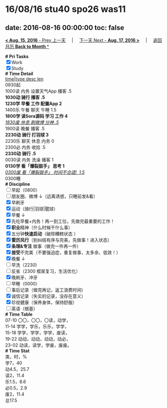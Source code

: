 # 16/08/16 stu40 spo26 was11

date: 2016-08-16 00:00:00
toc: false
---
[**< Aug. 15, 2016** - Prev 上一天](/lifelogs/2016/08/d15.md) &nbsp; &nbsp; | &nbsp; &nbsp; [下一天 Next - **Aug. 17, 2016 >**](/lifelogs/2016/08/d17.md) &nbsp; &nbsp; |  &nbsp; &nbsp; [返回月历 **Back to Month ^**](/lifelogs/2016/08/index.md)
<br/><div><b># Pri Tasks</b></div><div><input checked="true" type="checkbox"/>Work</div><div><input checked="true" type="checkbox"/>Study</div><div><b># Time Detail</b></div><div><u>time|type desc len</u></div><div>0930起</div><div>1000读 内务 设置天气App 播客 .5</div><div><b>1030动 骑行 播客 .5</b></div><div><b>1230学 早餐 工作 配置App 2</b></div><div>1400乐 午餐 聊天 午睡 1.5</div><div><b>1800学 读Sora源码 学习 工作 4</b></div><div><u><i>1830废 休息 刷微博 分神 .5</i></u></div><div>1900读 晚餐 播客 .5</div><div><b>2230动 骑行 打羽球 3</b></div><div>2230乐 聊天 休息 内务 0</div><div>2300必 内务 收拾 .5</div><div><b>2330动 骑行 .5</b></div><div>0030读 内务 洗澡 播客 1</div><div><b>0130学 看「爆裂鼓手」 思考 1</b></div><div><u><i>0300废 看「爆裂鼓手」 时间不合适!  1.5</i></u></div><div>0300睡</div><div><b># Discipline</b></div><div><input type="checkbox"/>早起（0800）</div><div><input type="checkbox"/>朋友圈、微博 ↓（远离诱惑，只睡前发&amp;看）</div><div><input checked="true" type="checkbox"/>早刷牙</div><div><input checked="true" type="checkbox"/>运动（骑行|羽球|毽球）</div><div><input checked="true" type="checkbox"/>早餐 ↓</div><div><input checked="true" type="checkbox"/>先吃早餐+内务！再一到工位，先做完最重要的工作！</div><div><input checked="true" type="checkbox"/><b>职业</b>精神（什么时候干什么事）</div><div><input checked="true" type="checkbox"/>五分钟<b>快速启动</b>（破除糟糕状态 ）</div><div><input checked="true" type="checkbox"/><b>雷厉风行</b>（别纠结有序与完美，先做事！进入状态）</div><div><input checked="true" type="checkbox"/><b>条理&amp;专注</b> 做事（做完一件再一件）</div><div><input checked="true" type="checkbox"/><b>接受</b>不完美（不要强迫症，重复做事，太多余、低效！）</div><div><input checked="true" type="checkbox"/>晚餐 ↓</div><div><input type="checkbox"/>早洗（2230)</div><div><input type="checkbox"/>反省（2300 框架复习，生活优化）</div><div><input checked="true" type="checkbox"/>晚刷牙、冲牙</div><div><input type="checkbox"/>早睡（0000）</div><div><input type="checkbox"/>事后记录（做完再记，返工浪费时间）</div><div><input checked="true" type="checkbox"/>诚信记录（失实的记录，没存在意义）</div><div><input checked="true" type="checkbox"/>珍视健康（保养身体，保持舒服）</div><div><input type="checkbox"/>英语（根基）</div><div><b># Time Table</b></div><div>07-10 〇〇，〇〇，〇读，动学，</div><div>11-14 学学，学乐，乐乐，学学，</div><div>15-18 学学，学学，学学，废读，</div><div>19-22 动动，动动，动动，动必，</div><div>23-02 动读，读学，学废，废废。</div><div><b># Time Stat</b></div><div>类，时，%</div><div>学7，40</div><div>动4.5，25.7</div><div>读2，11.4</div><div>乐1.5，8.6</div><div>必0.5，2.9</div><div>废2，11.4</div><div>总17.5</div>
